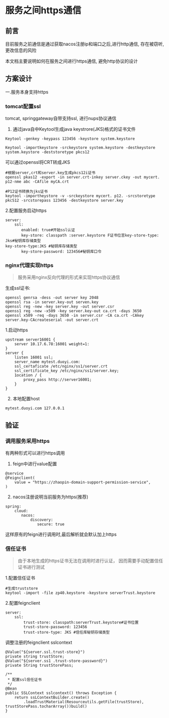 # 服务之间https通信

## 前言

目前服务之前通信是通过获取nacos注册ip和端口之后,进行http通信, 存在被窃听, 更改信息的风险

本文档主要说明如何在服务之间进行https通信, 避免http协议的设计

 

## 方案设计

 

一.服务本身支持https

 

### tomcat配置ssl

tomcat, springgateway自带支持ssl, 进行nups协议通信

1. 通过java自中Keytool生成java keystrore(JKS)格式的证书文件

```
Keytool -genkey -keypass 123456 -keystore system.keystore

Keytool -importkeystore -srckeystore system.keystore -destkeystore system.keystore -deststoretype pkcs12
```



可以通过openssl将CRT转成JKS

```
#根据server,crt和server.key生成pkcs12i证书
openssl pkas12 -export -in server.crt-inkey server.ckey -out mycert. p12-nme abc -CAfile myCA.crt

#P12证书转换为jks证书
keytool -importheystore -v -srckeystore mycert. p12. -srcstoretype pkcS12 -srcstorepass 123456 -destkeystore server.key
```

 

2.配置服务启动https

```
server:
	ssl:
       enabled: true#开始ssl认证
       key-store: classpath :server.keystore F证书位苦key-store-type: Jks#秘钥库存储类型
key-store-type:JKS #秘钥库存储类型
       key-store-password: 123456#秘钥库口令
```



### nginx代理实现https

> 服务采用nginx反向代理的形式来实现https协议通信

生成ssl证书:

```
openssl genrsa -dess -out server key 2048
openssl rsa -in server.key-out serven.key
openssl reg -new -key server.key -out server.csr
openss1 reg -new -x509 -key server.key-out ca.crt -days 3650
openssl x509 -req -days 3650 -in server.csr -CA ca.crt -CAkey server.key-CAcreateserial -out server.crt
```



1.启动https

```
upstream server16001 {
	server 10.17.6.78:16001 weight=1:
}
server {
	listen 16001 ssl;
	server_name mytest.duoyi.com:
	ssl_certaficate /etc/nginx/ss1/server.crt
	ssl_certificate_key /etc/nginx/ss1/server.key;
	1ocation / {
		proxy_pass http://server16001;
	}
}
```

2. 本地配置host

```
mytest.duoyi.com 127.0.0.1
```





## 验证

### 调用服务采用https

 

有两种形式可以进行https调用

1. feign中进行value配置

```
@service
@Feignclient(
    value = "https://zhaopin-domain-support-permission-service",
)
```

 

2. nacos注册说明当前服务为https(推荐)

```
spring:
    cloud:
       nacos:
           discovery:
              secure: true
```

这样原有的feign进行调用时,最后解析就会默认加上https

 

### 信任证书

> 由于本地生成的https证书无法在调用时进行认证， 因而需要手动配置信任证书进行测试



1.配置信任证书

```
#生成truststore
keytool -import -file zp40.keystore -keystore serverTrust.keystore
```

2.配置feignclient

```
server:
	ssl:
		trust-store: classpath:serverTrust.keystore#证书位置
		trust-store-password: 123456
		trust-store-type: JKS #信任库秘钥存储类型
```

调整注册的feignclient  sslcontext

```
@Value("${server.ssl.trust-store}")
private string trustStore;
@Value("${server.ss1 .trust-store-password}")
private String trustStorePass;

/**
 * 配置ssl信任证书
 */
@Bean
public SSLContext sslcontext() throws Exception {
	return ssLContextBuilder.create()
		.loadTrustMaterial(Resourceutils.getFile(trustStore), trustStorePass.tocharArray())build()
}
```

